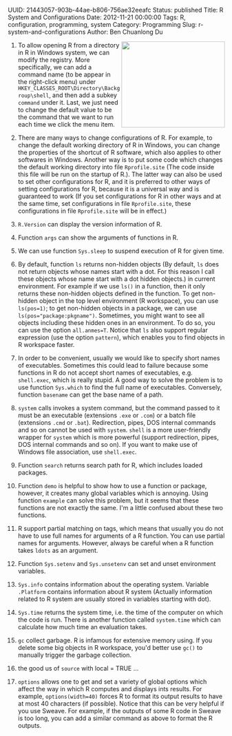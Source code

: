 UUID: 21443057-903b-44ae-b806-756ae32eeafc
Status: published
Title: R System and Configurations
Date: 2012-11-21 00:00:00
Tags: R, configuration, programming, system
Category: Programming
Slug: r-system-and-configurations
Author: Ben Chuanlong Du

<img src="http://dclong.github.io/media/r/r.png" height="200" width="240" align="right"/>

1. To allow opening R from a directory in R in Windows system, we can
modify the registry. More specifically, we can add a command name
(to be appear in the right-click menu) under
`HKEY_CLASSES_ROOT\Directory\Backgroup\shell`, and then
add a subkey `command` under it. Last, we just need to change the
default value to be the command that we want to run each time we
click the menu item.

2. There are many ways to change configurations of R. For example, to
change the default working directory of R in Windows, you can change
the properties of the shortcut of R software, which also applies to
other softwares in Windows. Another way is to put some code which
changes the default working directory into file `Rprofile.site` 
(The code inside this file will be run on the startup of R.).
The latter way can also be used to set other configurations for R,
and it is preferred to other ways of setting configurations for R,
because it is a universal way and is guaranteed to work (If you set configurations for R in other ways and at the same
time, set configurations in file `Rprofile.site`, these
configurations in file `Rprofile.site` will be in effect.)

3. `R.Version` can display the version information of R.

4. Function `args` can show the arguments of functions in R.

5. We can use function `Sys.sleep` to suspend execution of R for given
time.

6. By default, function `ls` returns non-hidden objects 
(By default, `ls` does not return objects whose names start with a
dot. For this reason I call these objects whose name start with a
dot hidden objects.) in current
environment. For example if we use `ls()` in a function, then it
only returns these non-hidden objects defined in the function. To
get non-hidden object in the top level environment (R workspace),
you can use `ls(pos=1)`; to get non-hidden objects in a package, we
can use `ls(pos="package:pkgname")`. Sometimes, you might want to
see all objects including these hidden ones in an environment. To do
so, you can use the option `all.anmes=T`. Notice that `ls` also support
regular expression (use the option `pattern`), which enables you to find
objects in R workspace faster.

7. In order to be convenient, usually we would like to specify short
names of executables. Sometimes this could lead to failure because
some functions in R do not accept short names of executables, e.g.
`shell.exec`, which is really stupid. A good way to solve the
problem is to use function `Sys.which` to find the full name of
executables. Conversely, function `basename` can get the base name
of a path.

8. `system` calls invokes a system command, but the command passed to
it must be an executable (extensions `.exe` or `.com`) or a batch
file (extensions `.cmd` or `.bat`). Redirection, pipes, DOS internal
commands and so on cannot be used with `system`. `shell` is a more
user-friendly wrapper for `system` which is more powerful (support
redirection, pipes, DOS internal commands and so on). If you want to
make use of Windows file association, use `shell.exec`.

9. Function `search` returns search path for R, which includes loaded
packages.

10. Function `demo` is helpful to show how to use a function or package,
however, it creates many global variables which is annoying. Using
function `example` can solve this problem, but it seems that these
functions are not exactly the same. I'm a little confused about
these two functions.

11. R support partial matching on tags, which means that usually you
do not have to use full names for arguments of a R function. You can
use partial names for arguments. However, always be careful when a R
function takes `ldots` as an argument.

12. Function `Sys.setenv` and `Sys.unsetenv` can set and unset
environment variables.

13. `Sys.info` contains information about the operating system. Variable
`.Platform` contains information about R system 
(Actually information related to R system are usually stored in
variables starting with dot).

14. `Sys.time` returns the system time, i.e. the time of the computer on
which the code is run. There is another function called `system.time`
which can calculate how much time an evaluation takes.

15. `gc` collect garbage. R is infamous for extensive memory using. If
you delete some big objects in R workspace, you'd better use `gc()`
to manually trigger the garbage collection.

16. the good us of `source` with local = TRUE ...

17. `options` allows one to get and set a variety of global options
which affect the way in which R computes and displays ints results.
For example, `options(width=40)` forces R to format its output
results to have at most 40 characters (if possible). Notice that
this can be very helpful if you use Sweave. For example, if the
outputs of some R code in Sweave is too long, you can add a similar
command as above to format the R outputs.
